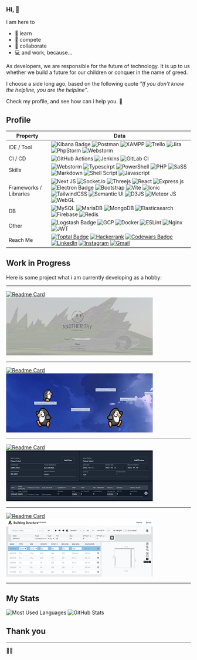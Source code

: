 ### Hi, 🐐

I am here to 
- 🔭 learn
- 🏃 compete
- 👫 collaborate
- 💻 and work, because...

As developers, we are responsible for the future of technology. It is up to us whether we build a future for our children or conquer in the name of greed.

I choose a side long ago, based on the following quote *"If you don't know the helpline, you are the helpline"*.

Check my profile, and see how can i help you. 📣

## Profile
Property                 | Data  
-------------------------|------
IDE / Tool               | ![Kibana Badge](https://img.shields.io/badge/-Kibana-E8478B?style=flat&logo=Kibana&logoColor=white) ![Postman](https://img.shields.io/badge/Postman-FF6C37?style=flat&logo=postman&logoColor=white) ![XAMPP](https://img.shields.io/badge/Xampp-F37623?style=flat&logo=xampp&logoColor=white) ![Trello](https://img.shields.io/badge/Trello-%23026AA7.svg?style=flat&logo=Trello&logoColor=white) ![Jira](https://img.shields.io/badge/jira-%230A0FFF.svg?style=flat&logo=jira&logoColor=white) ![PhpStorm](http://img.shields.io/badge/-PHPStorm-181717?style=flat&logo=phpstorm&logoColor=white) ![Webstorm](https://img.shields.io/badge/WebStorm-000000?style=flat&logo=WebStorm&logoColor=white)
CI / CD                  | ![GitHub Actions](https://img.shields.io/badge/github%20actions-%232671E5.svg?style=flat&logo=githubactions&logoColor=white) ![Jenkins](https://img.shields.io/badge/jenkins-%232C5263.svg?style=flat&logo=jenkins&logoColor=white) ![GitLab CI](https://img.shields.io/badge/gitlab%20ci-%23181717.svg?style=flat&logo=gitlab&logoColor=white)
Skills                   | ![Webstorm](https://img.shields.io/badge/Node.js-43853D?style=flat&logo=node.js&logoColor=white) ![Typescirpt](https://img.shields.io/badge/TypeScript-007ACC?style=flat&logo=typescript&logoColor=white) ![PowerShell](https://img.shields.io/badge/PowerShell-%235391FE.svg?style=flat&logo=powershell&logoColor=white) ![PHP](https://img.shields.io/badge/PHP-777BB4?style=flat&logo=php&logoColor=white) ![SaSS](https://img.shields.io/badge/Sass-CC6699?style=flat&logo=sass&logoColor=white) ![Markdown](https://img.shields.io/badge/Markdown-000000?style=flat&logo=markdown&logoColor=white) ![Shell Script](https://img.shields.io/badge/Shell_Script-121011?style=flat&logo=gnu-bash&logoColor=white) ![Javascript](https://img.shields.io/badge/JavaScript-F7DF1E?style=flat&logo=javascript&logoColor=black)
Frameworks / Libraries   | ![Next JS](https://img.shields.io/badge/Next-black?style=flat&logo=next.js&logoColor=white) ![Socket.io](https://img.shields.io/badge/Socket.io-black?style=flat&logo=socket.io&badgeColor=010101) ![Threejs](https://img.shields.io/badge/threejs-black?style=flat&logo=three.js&logoColor=white) ![React](https://img.shields.io/badge/React-20232A?style=flat&logo=react&logoColor=61DAFB) ![Express.js](https://img.shields.io/badge/express.js-%23404d59.svg?style=flat&logo=express&logoColor=%2361DAFB) ![Electron Badge](https://img.shields.io/badge/-Electron-47848F?style=flat&logo=Electron&logoColor=white) ![Bootstrap](https://img.shields.io/badge/Bootstrap-563D7C?style=flat&logo=bootstrap&logoColor=white) ![Vite](https://img.shields.io/badge/vite-%23646CFF.svg?style=flat&logo=vite&logoColor=white) ![Ionic](https://img.shields.io/badge/Ionic-%233880FF.svg?style=flat&logo=Ionic&logoColor=white) ![TailwindCSS](https://img.shields.io/badge/Tailwind_CSS-38B2AC?style=flat&logo=tailwind-css&logoColor=white) ![Semantic UI](https://img.shields.io/badge/Semantic%20UI-%2335BDB2.svg?style=flat&logo=SemanticUIReact&logoColor=white) ![D3JS](https://img.shields.io/badge/d3%20js-F9A03C?style=flat&logo=d3.js&logoColor=white) ![Meteor JS](https://img.shields.io/badge/meteorjs-%23d74c4c.svg?style=flat&logo=meteor&logoColor=white) ![WebGL](https://img.shields.io/badge/WebGL-990000?logo=webgl&logoColor=white&style=flat)
DB                       | ![MySQL](https://img.shields.io/badge/MySQL-00000F?style=flat&logo=mysql&logoColor=white) ![MariaDB](https://img.shields.io/badge/MariaDB-003545?style=flat&logo=mariadb&logoColor=white) ![MongoDB](https://img.shields.io/badge/MongoDB-4EA94B?style=flat&logo=mongodb&logoColor=white) ![Elasticsearch](https://img.shields.io/badge/-Elasticsearch-005571?style=flat&logo=Elasticsearch&logoColor=white) ![Firebase](https://img.shields.io/badge/Firebase-039BE5?style=flat&logo=Firebase&logoColor=white) ![Redis](https://img.shields.io/badge/redis-%23DD0031.svg?style=flat&logo=redis&logoColor=white)
Other                    | ![Logstash Badge](https://img.shields.io/badge/-Logstash-F2BD1A?style=flat&logo=Logstash&logoColor=white) ![GCP](https://img.shields.io/badge/Google_Cloud-4285F4?style=flat&logo=google-cloud&logoColor=white) ![Docker](https://img.shields.io/badge/Docker-%230db7ed.svg?style=flat&logo=docker&logoColor=white) ![ESLint](https://img.shields.io/badge/ESLint-4B3263?style=flat&logo=eslint&logoColor=white) ![Nginx](https://img.shields.io/badge/nginx-%23009639.svg?style=flat&logo=nginx&logoColor=white) ![JWT](https://img.shields.io/badge/JWT-black?style=flat&logo=JSON%20web%20tokens)
Reach Me                 | [![Toptal Badge](https://img.shields.io/badge/Toptal-3863A0?logo=toptal&logoColor=fff&style=flat)](https://www.toptal.com/resume/attila-reterics) [![Hackerrank](https://img.shields.io/badge/-Hackerrank-2EC866?style=flat&logo=HackerRank&logoColor=white)](https://www.hackerrank.com/reterics_attila) [![Codewars Badge](https://img.shields.io/badge/Codewars-B1361E?logo=codewars&logoColor=fff&style=flat)](https://www.codewars.com/users/Reterics) [![LinkedIn](https://img.shields.io/badge/linkedin-%230077B5.svg?style=flat&logo=linkedin&logoColor=white)](https://www.linkedin.com/in/attila-reterics-1a326121b/) [![Instagram](https://img.shields.io/badge/attila.reterics-%23E4405F.svg?style=flat&logo=Instagram&logoColor=white)](https://www.instagram.com/attila.reterics/) [![Gmail](https://img.shields.io/badge/attila@reterics.com-D14836?style=flat&logo=gmail&logoColor=white)](mailto:attila@reterics.com)

## Work in Progress

Here is some project what i am currently developing as a hobby:

---

[![Readme Card](https://github-readme-stats.vercel.app/api/pin/?username=Reterics&repo=another-try&theme=dark)](https://github.com/Reterics/another-try) ![Another Try](./img/another_try.jpg)

---

[![Readme Card](https://github-readme-stats.vercel.app/api/pin/?username=Reterics&repo=penguin_runner&theme=dark)](https://github.com/Reterics/penguin_runner) ![Penguin Runner](./img/penguin_runner.jpg)

---

[![Readme Card](https://github-readme-stats.vercel.app/api/pin/?username=Reterics&repo=invoice-management&theme=dark)](https://github.com/Reterics/invoice-management/) ![Invoice management](./img/invoice.png)

---

[![Readme Card](https://github-readme-stats.vercel.app/api/pin/?username=Reterics&repo=building_structure_calculator&theme=dark)](https://github.com/Reterics/building_structure_calculator) ![Building Structure](./img/building_structure.png)

---

## My Stats

![Most Used Languages](https://github-readme-stats.vercel.app/api/top-langs/?username=Reterics&layout=compact&theme=dark) ![GitHub Stats](https://github-readme-stats.vercel.app/api?username=Reterics&show_icons=true&theme=dark&hide=prs)


## Thank you

---

🐐💩